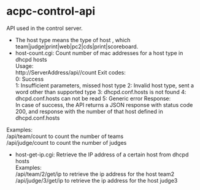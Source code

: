 # acpc-control-api
API used in the control server. <br>
* The host type means the type of host , which team|judge|print|web|pc2|cds|print|scoreboard.<br>
* host-count.cgi: Count number of mac addresses for a host type in dhcpd hosts<br>
Usage:<br>
http://ServerAddress/api/<host type>/count
Exit codes:<br>
0: Success<br>
1: Insufficient parameters, missed host type
2: Invalid host type, sent a word other than supported type
3: dhcpd.conf.hosts is not found
4: dhcpd.conf.hosts can not be read
5: Generic error
Response:<br>
In case of success, the API returns a JSON response with status code 200, and response with the number of that host defined in dhcpd.conf.hosts

Examples:<br>
 /api/team/count to count the number of teams<br>
 /api/judge/count to count the number of judges<br>

* host-get-ip.cgi: Retrieve the IP address of a certain host from dhcpd hosts<br>
Examples: <br>
 /api/team/2/get/ip to retrieve the ip address for the host team2<br>
 /api/judge/3/get/ip to retrieve the ip address for the host judge3<br>


